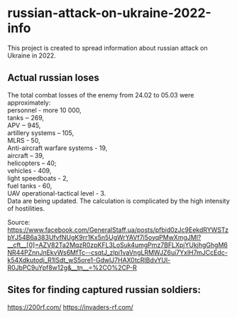 # russian-attack-on-ukraine-2022-info

This project is created to spread information about russian attack on Ukraine in 2022.

## Actual russian loses
The total combat losses of the enemy from 24.02 to 05.03 were approximately:  
personnel - more 10 000,  
tanks ‒ 269,  
APV  ‒ 945,  
artillery systems – 105,  
MLRS - 50,  
Anti-aircraft warfare systems - 19,  
aircraft – 39,   
helicopters – 40;  
vehicles - 409,  
light speedboats - 2,  
fuel tanks - 60,   
UAV operational-tactical level - 3.  
Data are being updated. The calculation is complicated by the high intensity of hostilities.

Source: https://www.facebook.com/GeneralStaff.ua/posts/pfbid0zJc9EekdRYWSTzbYJ54B6a383UfvfNUgK9rr1Kx5n5UgWrYAVf7i5oyqPMwXmgJMl?__cft__[0]=AZV82Ta2MqzR0zpKFL3LoSuk4umgPmz7BFLXpjYUkjhgGhgM6NR44PZnnJnEkvWs6MfTc--csqtJ_zlpi1vaVngLRMWJZ6ui7YxlH7mJCcEdc-k54Xdkutodj_R1lSdt_wS5ore1-GdwlJ7HAX0tcRIBdvYUl-R0JbPC9uYpf8w12g&__tn__=%2CO%2CP-R

## Sites for finding captured russian soldiers:
https://200rf.com/
https://invaders-rf.com/
